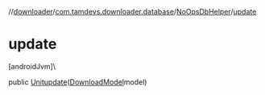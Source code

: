 //[downloader](../../../index.md)/[com.tamdevs.downloader.database](../index.md)/[NoOpsDbHelper](index.md)/[update](update.md)

# update

[androidJvm]\

public [Unit](https://kotlinlang.org/api/latest/jvm/stdlib/kotlin/-unit/index.html)[update](update.md)([DownloadModel](../-download-model/index.md)model)
